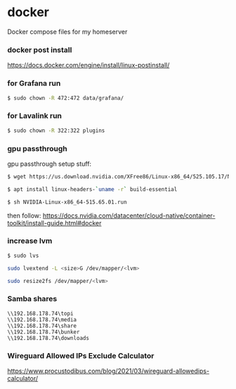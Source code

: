 # docker

Docker compose files for my homeserver


### docker post install
https://docs.docker.com/engine/install/linux-postinstall/


### for Grafana run
```bash
$ sudo chown -R 472:472 data/grafana/
```


### for Lavalink run 
```bash
$ sudo chown -R 322:322 plugins
```

### gpu passthrough
gpu passthrough setup stuff:

```bash
$ wget https://us.download.nvidia.com/XFree86/Linux-x86_64/525.105.17/NVIDIA-Linux-x86_64-525.105.17.run

$ apt install linux-headers-`uname -r` build-essential

$ sh NVIDIA-Linux-x86_64-515.65.01.run
```

then follow: https://docs.nvidia.com/datacenter/cloud-native/container-toolkit/install-guide.html#docker

### increase lvm

```bash
$ sudo lvs
```

```bash
sudo lvextend -L <size>G /dev/mapper/<lvm>
```

```bash
sudo resize2fs /dev/mapper/<lvm>
```

### Samba shares

```
\\192.168.178.74\topi
\\192.168.178.74\media
\\192.168.178.74\share
\\192.168.178.74\bunker
\\192.168.178.74\downloads
```

### Wireguard Allowed IPs Exclude Calculator

https://www.procustodibus.com/blog/2021/03/wireguard-allowedips-calculator/
